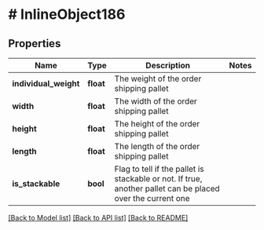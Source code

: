 # # InlineObject186

## Properties

Name | Type | Description | Notes
------------ | ------------- | ------------- | -------------
**individual_weight** | **float** | The weight of the order shipping pallet | 
**width** | **float** | The width of the order shipping pallet | 
**height** | **float** | The height of the order shipping pallet | 
**length** | **float** | The length of the order shipping pallet | 
**is_stackable** | **bool** | Flag to tell if the pallet is stackable or not. If true, another pallet can be placed over the current one | 

[[Back to Model list]](../../README.md#documentation-for-models) [[Back to API list]](../../README.md#documentation-for-api-endpoints) [[Back to README]](../../README.md)



